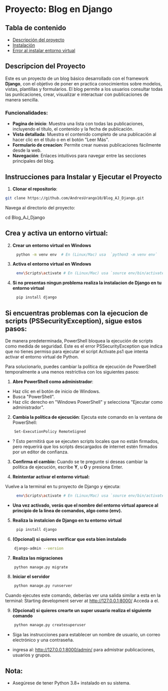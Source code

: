 # Proyecto: Blog en Django
<!-- Este readme fue creado por Juan amaya y Andres Urango -->
## Tabla de contenido
* [Descripción del proyecto](#descripcion-del-proyecto)  
* [Instalación](#instrucciones-para-instalar-y-ejecutar-el-proyecto)
* [Error al instalar entorno virtual](#si-encuentras-problemas-con-la-ejecucion-de-scripts-pssecurityexception-sigue-estos-pasos)
 

## Descripcion del Proyecto
Este es un proyecto de un blog básico desarrollado con el framework **Django**, con el objetivo de poner en practica conocimientos sobre modelos, vistas, plantillas y formularios. El blog permite a los usuarios consultar todas las punlicaciones, crear, visualizar e interactuar con publicaciones de manera sencilla.

### Funcionalidades:
- **Pagina de inicio**: Muestra una lista con todas las publicaciones, incluyendo el título, el contenido y la fecha de publicación.
- **Vista detallada**: Muestra el contenido completo de una publicación al hacer clic en el título o en el botón "Leer Más".  
- **Formulario de creacion**: Permite crear nuevas publicaciones fácilmente desde la web.
- **Navegación**: Enlaces intuitivos para navegar entre las secciones principales del blog.  

## Instrucciones para Instalar y Ejecutar el Proyecto

1. **Clonar el repositorio**:
```bash
git clone https://github.com/AndresUrango10/Blog_AJ_Django.git
```

Navega al directorio del proyecto:

 cd Blog_AJ_Django


## Crea y activa un entorno virtual:

2. **Crear un entorno virtual en Windows**
```bash
     python -m venv env  # En (Linux/Mac) usa  `python3 -m venv env` 
```
3. **Activa el entorno virtual en Windows**
```bash 
     env\Scripts\activate # En (Linux/Mac) usa `source env/bin/activate`
```
4. **Si no presentas ningun problema realiza la instalacion de Django en tu entorno virtual**
```bash 
     pip install django
```

## Si encuentras problemas con la ejecucion de scripts (PSSecurityException), sigue estos pasos:

De manera predeterminada, PowerShell bloquea la ejecución de scripts como medida de seguridad. Este es el error PSSecurityException que indica que no tienes permiso para ejecutar el script Activate.ps1 que intenta activar el entorno virtual de Python.

Para solucionarlo, puedes cambiar la política de ejecución de PowerShell temporalmente a una menos restrictiva con los siguientes pasos:

1. **Abre PowerShell como administrador**:
- Haz clic en el botón de inicio de Windows.
- Busca "PowerShell".
- Haz clic derecho en "Windows PowerShell" y selecciona "Ejecutar como administrador".
2. **Cambia la política de ejecución**:
Ejecuta este comando en la ventana de PowerShell:
```bash
    Set-ExecutionPolicy RemoteSigned
```

- ?  Esto permitirá que se ejecuten scripts locales que no están firmados, pero requerirá que los scripts descargados de internet estén firmados por un editor de confianza.
3. **Confirma el cambio:**
Cuando se te pregunte si deseas cambiar la política de ejecución, escribe **Y**, u **O** y presiona Enter.

4. **Reintentar activar el entorno virtual:**

Vuelve a la terminal en tu proyecto de Django y ejecuta:
```bash 
     env\Scripts\activate # En (Linux/Mac) usa `source env/bin/activate`
```
- **Una vez activado, verás que el nombre del entorno virtual aparece al principio de la línea de comandos, algo como (env).**
5. **Realiza la instalcion de Django en tu entorno virtual**
```bash 
     pip install django
```
6. **(Opcional) si quieres verificar que esta bien instalado**
```bash
    django-admin --version
```
7. **Realiza las migraciones**
```bash
    python manage.py migrate
```
8. **Iniciar el servidor**
```bash 
    python manage.py runserver
```
Cuando ejecutes este comando, deberías ver una salida similar a esta en la terminal:
Starting development server at http://127.0.0.1:8000/ Acceda a el.

9. **(Opcional) si quieres crearte un super usuario realiza el siguiente comando**
```bash 
    python manage.py createsuperuser
```
- Siga las instrucciones para establecer un nombre de usuario, un correo electrónico y una contraseña.

- ingresa al: http://127.0.0.1:8000/admin/ para admistrar publicaciones, usuarios y grupos.
## Nota:
- Asegúrese de tener Python 3.8+ instalado en su sistema.